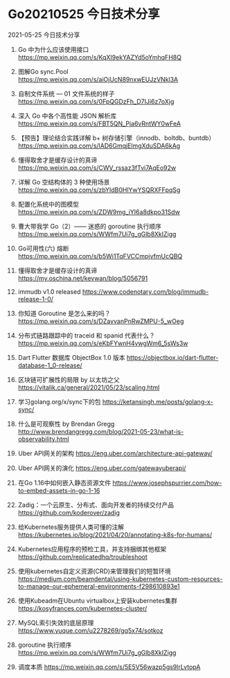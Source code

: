 # Go20210525 今日技术分享



2021-05-25 今日技术分享

1. Go 中为什么应该使用接口
https://mp.weixin.qq.com/s/KqXI9ekYAZYd5oYmhqFH8Q

2. 图解Go sync.Pool
https://mp.weixin.qq.com/s/aiOjUcN89nxwEUJzVNkl3A

3. 自制文件系统 — 01 文件系统的样子
https://mp.weixin.qq.com/s/0FpQGDzFh_D7IJi6z7oXjg

4. 深入 Go 中各个高性能 JSON 解析库
https://mp.weixin.qq.com/s/FBT5QN_Pja6vRntWY0wFeA

5. 【预告】理论结合实践详解 b+ 树存储引擎（innodb、boltdb、buntdb）
https://mp.weixin.qq.com/s/lAD6GmqjElmgXduSDA6kAg

6. 懂得取舍才是缓存设计的真谛
https://mp.weixin.qq.com/s/CWV_rssaz3fTvi7AqEo92w

7. 详解 Go 空结构体的 3 种使用场景
https://mp.weixin.qq.com/s/zbYIdB0HlYwYSQRXFFpqSg

8. 配置化系统中的图模型
https://mp.weixin.qq.com/s/ZDW9mg_iYI6a8dkpo31Sdw

9. 曹大带我学 Go（2）—— 迷惑的 goroutine 执行顺序
https://mp.weixin.qq.com/s/WWfm7Ui7g_gGlb8XkIZigg

10. Go可用性(六) 熔断
https://mp.weixin.qq.com/s/b5Wi1TqFVCCmpjvfmUcQBQ

11. 懂得取舍才是缓存设计的真谛
https://my.oschina.net/kevwan/blog/5056791

12. immudb v1.0 released
https://www.codenotary.com/blog/immudb-release-1-0/

13. 你知道 Goroutine 是怎么来的吗？
https://mp.weixin.qq.com/s/DZavvanPnRwZMPU-5_wOeg

14. 分布式链路跟踪中的 traceid 和 spanid 代表什么？
https://mp.weixin.qq.com/s/eKbFYwnH4vwgWm6_5sWs3w

15. Dart Flutter 数据库 ObjectBox 1.0 版本
https://objectbox.io/dart-flutter-database-1_0-release/

16. 区块链可扩展性的局限 by 以太坊之父
https://vitalik.ca/general/2021/05/23/scaling.html

17. 学习golang.org/x/sync下的包
https://ketansingh.me/posts/golang-x-sync/

18. 什么是可观察性 by Brendan Gregg
http://www.brendangregg.com/blog/2021-05-23/what-is-observability.html

19. Uber API网关的架构
https://eng.uber.com/architecture-api-gateway/

20. Uber API网关的演化
https://eng.uber.com/gatewayuberapi/

21. 在Go 1.16中如何嵌入静态资源文件
https://www.josephspurrier.com/how-to-embed-assets-in-go-1-16

22. Zadig：一个云原生、分布式、面向开发者的持续交付产品
https://github.com/koderover/zadig

23. 给Kubernetes服务提供人类可懂的注解
https://kubernetes.io/blog/2021/04/20/annotating-k8s-for-humans/

24. Kubernetes应用程序的预检工具，并支持捆绑其他框架
https://github.com/replicatedhq/troubleshoot

25. 使用kubernetes自定义资源(CRD)来管理我们的短暂环境
https://medium.com/beamdental/using-kubernetes-custom-resources-to-manage-our-ephemeral-environments-f298610893e1

26. 使用Kubeadm在Ubuntu virtualbox上安装kubernetes集群
https://kosyfrances.com/kubernetes-cluster/

27. MySQL索引失效的底层原理
https://www.yuque.com/u2278269/gq5x74/sotkoz

28. goroutine 执行顺序
https://mp.weixin.qq.com/s/WWfm7Ui7g_gGlb8XkIZigg

29. 调度本质
https://mp.weixin.qq.com/s/5E5V56wazp5gs9lrLvtopA

